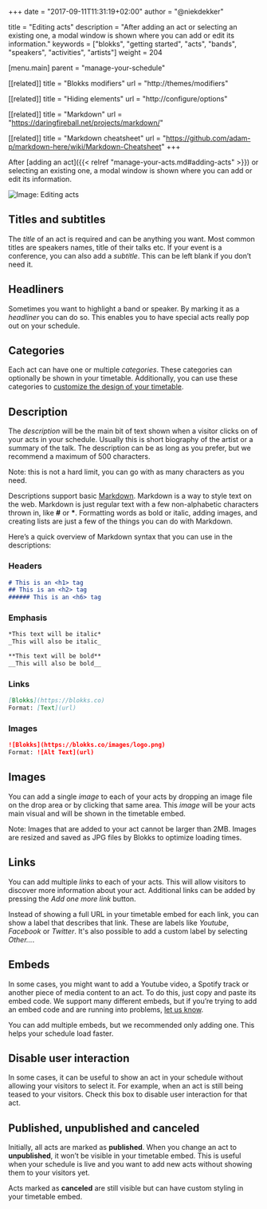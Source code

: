 +++
date            = "2017-09-11T11:31:19+02:00"
author          = "@niekdekker"

title           = "Editing acts"
description     = "After adding an act or selecting an existing one, a modal window is shown where you can add or edit its information."
keywords        = ["blokks", "getting started", "acts", "bands", "speakers", "activities", "artists"]
weight          = 204

[menu.main]
parent          = "manage-your-schedule"

[[related]]
title = "Blokks modifiers"
url = "http://themes/modifiers"

[[related]]
title = "Hiding elements"
url = "http://configure/options"

[[related]]
title = "Markdown"
url = "https://daringfireball.net/projects/markdown/"

[[related]]
title = "Markdown cheatsheet"
url = "https://github.com/adam-p/markdown-here/wiki/Markdown-Cheatsheet"
+++

After [adding an act]({{< relref "manage-your-acts.md#adding-acts" >}}) or selecting an existing one, a modal window is shown where you can add or edit its information.

![Image: Editing acts](https://blokks.co/docs/images/image.png)

## Titles and subtitles
The *title* of an act is required and can be anything you want. Most common titles are speakers names, title of their talks etc. If your event is a conference, you can also add a *subtitle*. This can be left blank if you don’t need it.

## Headliners
Sometimes you want to highlight a band or speaker. By marking it as a *headliner* you can do so. This enables you to have special acts really pop out on your schedule.

## Categories
Each act can have one or multiple *categories*. These categories can optionally be shown in your timetable. Additionally, you can use these categories to [customize the design of your timetable](http://themes/modififers).

## Description
The *description* will be the main bit of text shown when a visitor clicks on of your acts in your schedule. Usually this is short biography of the artist or a summary of the talk. The description can be as long as you prefer, but we recommend a maximum of 500 characters.

<span class='note'>Note: this is not a hard limit, you can go with as many characters as you need.</span>

Descriptions support basic [Markdown](https://daringfireball.net/projects/markdown/). Markdown is a way to style text on the web. Markdown is just regular text with a few non-alphabetic characters thrown in, like **#** or **\***. Formatting words as bold or italic, adding images, and creating lists are just a few of the things you can do with Markdown.

Here’s a quick overview of Markdown syntax that you can use in the descriptions:

### Headers
```md
# This is an <h1> tag
## This is an <h2> tag
###### This is an <h6> tag
```

### Emphasis
```md
*This text will be italic*
_This will also be italic_

**This text will be bold**
__This will also be bold__
```

### Links
```md
[Blokks](https://blokks.co)
Format: [Text](url)
```

### Images
```md
![Blokks](https://blokks.co/images/logo.png)
Format: ![Alt Text](url)
```

## Images
You can add a single *image* to each of your acts by dropping an image file on the drop area or by clicking that same area. This *image* will be your acts main visual and will be shown in the timetable embed.

<span class='note'>Note: Images that are added to your act cannot be larger than 2MB. Images are resized and saved as JPG files by Blokks to optimize loading times.</span>

## Links
You can add multiple *links* to each of your acts. This will allow visitors to discover more information about your act. Additional links can be added by pressing the *Add one more link* button.

Instead of showing a full URL in your timetable embed for each link, you can show a label that describes that link. These are labels like *Youtube*, *Facebook* or *Twitter*. It's also possible to add a custom label by selecting *Other…*.

## Embeds
In some cases, you might want to add a Youtube video, a Spotify track or another piece of media content to an act. To do this, just copy and paste its embed code. We support many different embeds, but if you’re trying to add an embed code and are running into problems, [let us know](http://introduction/support).

<span class='note'>You can add multiple embeds, but we recommended only adding one. This helps your schedule load faster.</span>

## Disable user interaction
In some cases, it can be useful to show an act in your schedule without allowing your visitors to select it. For example, when an act is still being teased to your visitors. Check this box to disable user interaction for that act. 

## Published, unpublished and canceled
Initially, all acts are marked as **published**. When you change an act to **unpublished**, it won’t be visible in your timetable embed. This is useful when your schedule is live and you want to add new acts without showing them to your visitors yet.

Acts marked as **canceled** are still visible but can have custom styling in your timetable embed.